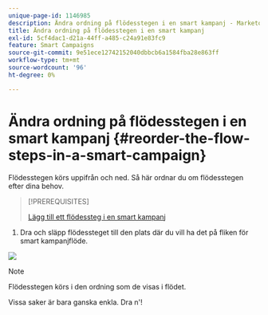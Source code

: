 ```yaml
---
unique-page-id: 1146985
description: Ändra ordning på flödesstegen i en smart kampanj - Marketo Docs - produktdokumentation
title: Ändra ordning på flödesstegen i en smart kampanj
exl-id: 5cf4dac1-d21a-44ff-a485-c24a91e83fc9
feature: Smart Campaigns
source-git-commit: 9e51ece12742152040dbbcb6a1584fba28e863ff
workflow-type: tm+mt
source-wordcount: '96'
ht-degree: 0%

---
```


# Ändra ordning på flödesstegen i en smart kampanj {#reorder-the-flow-steps-in-a-smart-campaign}

Flödesstegen körs uppifrån och ned. Så här ordnar du om flödesstegen efter dina behov.

>[!PREREQUISITES]
>
>[Lägg till ett flödessteg i en smart kampanj](/help/marketo/product-docs/core-marketo-concepts/smart-campaigns/flow-actions/add-a-flow-step-to-a-smart-campaign.md)

1. Dra och släpp flödessteget till den plats där du vill ha det på fliken för smart kampanjflöde.

![](assets/image2014-9-22-13-3a49-3a11.png)

>[!NOTE]
>
>Flödesstegen körs i den ordning som de visas i flödet.

Vissa saker är bara ganska enkla. Dra n&#39;!
